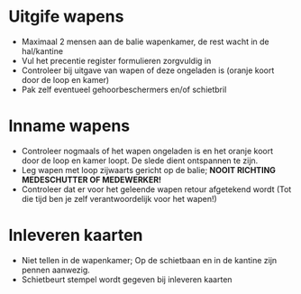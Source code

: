 


# Uitgife wapens

- Maximaal 2 mensen aan de balie wapenkamer, de rest wacht in de hal/kantine
- Vul het precentie register formulieren zorgvuldig in
- Controleer bij uitgave van wapen of deze ongeladen is (oranje koort door de loop en kamer)
- Pak zelf eventueel gehoorbeschermers en/of schietbril

# Inname wapens

- Controleer nogmaals of het wapen ongeladen is en het oranje koort door de loop en kamer loopt. De slede dient ontspannen te zijn.
- Leg wapen met loop zijwaarts gericht op de balie; **NOOIT RICHTING MEDESCHUTTER OF MEDEWERKER!**
- Controleer dat er voor het geleende wapen retour afgetekend wordt (Tot die tijd ben je zelf verantwoordelijk voor het wapen!)

# Inleveren kaarten

- Niet tellen in de wapenkamer; Op de schietbaan en in de kantine zijn pennen aanwezig.
- Schietbeurt stempel wordt gegeven bij inleveren kaarten

